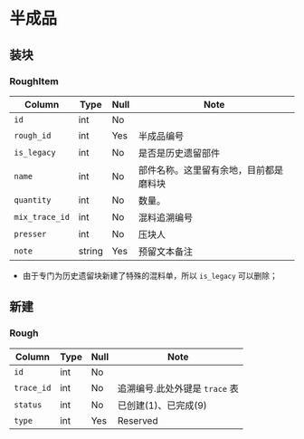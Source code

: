 # 半成品

装块
---------------------------------------------------------------------------
### RoughItem
Column                              | Type      | Null | Note
------------------------------------|-----------|------|-------
`id`                                | int       | No   | 
`rough_id`                          | int       | Yes  | 半成品编号
`is_legacy`                         | int       | No   | 是否是历史遗留部件
`name`                              | int       | No   | 部件名称。这里留有余地，目前都是磨料块
`quantity`                          | int       | No   | 数量。
`mix_trace_id`                      | int       | No   | 混料追溯编号
`presser`                           | int       | No   | 压块人
`note`                              | string    | Yes  | 预留文本备注

- 由于专门为历史遗留块新建了特殊的混料单，所以 `is_legacy` 可以删除；

新建
---------------------------------------------------------------------------
### Rough
Column                              | Type      | Null | Note
------------------------------------|-----------|------|-------
`id`                                | int       | No   | 
`trace_id`                          | int       | No   | 追溯编号.此处外键是 `trace` 表
`status`                            | int       | No   | 已创建(1)、已完成(9)
`type`                              | int       | Yes  | Reserved
